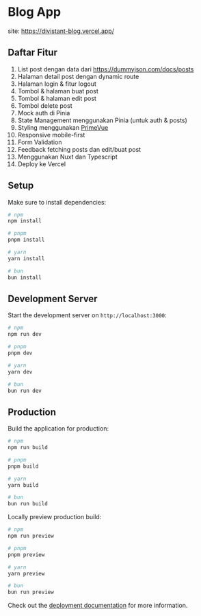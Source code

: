 # Blog App
site: https://divistant-blog.vercel.app/

## Daftar Fitur
1. List post dengan data dari https://dummyjson.com/docs/posts
2. Halaman detail post dengan dynamic route
3. Halaman login & fitur logout
4. Tombol & halaman buat post
5. Tombol & halaman edit post
6. Tombol delete post
7. Mock auth di Pinia
8. State Management menggunakan Pinia (untuk auth & posts)
9. Styling menggunakan [PrimeVue](https://primevue.org/)
10. Responsive mobile-first
11. Form Validation
12. Feedback fetching posts dan edit/buat post
13. Menggunakan Nuxt dan Typescript
14. Deploy ke Vercel

## Setup

Make sure to install dependencies:

```bash
# npm
npm install

# pnpm
pnpm install

# yarn
yarn install

# bun
bun install
```

## Development Server

Start the development server on `http://localhost:3000`:

```bash
# npm
npm run dev

# pnpm
pnpm dev

# yarn
yarn dev

# bun
bun run dev
```

## Production

Build the application for production:

```bash
# npm
npm run build

# pnpm
pnpm build

# yarn
yarn build

# bun
bun run build
```

Locally preview production build:

```bash
# npm
npm run preview

# pnpm
pnpm preview

# yarn
yarn preview

# bun
bun run preview
```

Check out the [deployment documentation](https://nuxt.com/docs/getting-started/deployment) for more information.
